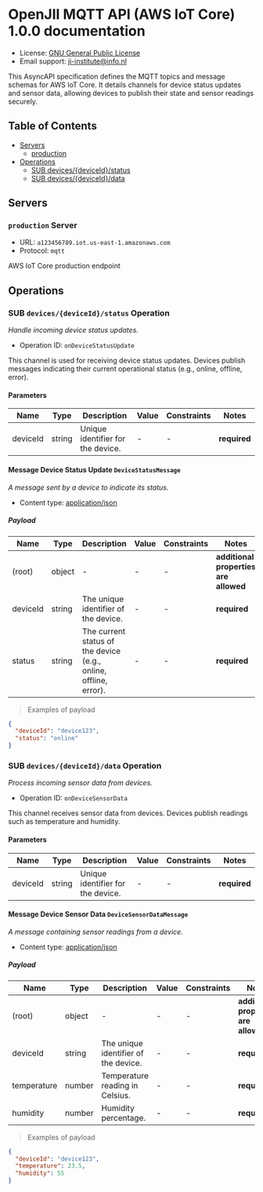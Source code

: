 # OpenJII MQTT API (AWS IoT Core) 1.0.0 documentation

* License: [GNU General Public License](https://www.gnu.org/licenses/gpl-3.0.html)
* Email support: [ji-institute@info.nl](mailto:ji-institute@info.nl)

This AsyncAPI specification defines the MQTT topics and message schemas for AWS IoT Core. It details channels for device status updates and sensor data, allowing devices to publish their state and sensor readings securely.


## Table of Contents

* [Servers](#servers)
  * [production](#production-server)
* [Operations](#operations)
  * [SUB devices/{deviceId}/status](#sub-devicesdeviceidstatus-operation)
  * [SUB devices/{deviceId}/data](#sub-devicesdeviceiddata-operation)

## Servers

### `production` Server

* URL: `a123456789.iot.us-east-1.amazonaws.com`
* Protocol: `mqtt`

AWS IoT Core production endpoint


## Operations

### SUB `devices/{deviceId}/status` Operation

*Handle incoming device status updates.*

* Operation ID: `onDeviceStatusUpdate`

This channel is used for receiving device status updates. Devices publish messages indicating their current operational status (e.g., online, offline, error).


#### Parameters

| Name | Type | Description | Value | Constraints | Notes |
|---|---|---|---|---|---|
| deviceId | string | Unique identifier for the device. | - | - | **required** |


#### Message Device Status Update `DeviceStatusMessage`

*A message sent by a device to indicate its status.*

* Content type: [application/json](https://www.iana.org/assignments/media-types/application/json)

##### Payload

| Name | Type | Description | Value | Constraints | Notes |
|---|---|---|---|---|---|
| (root) | object | - | - | - | **additional properties are allowed** |
| deviceId | string | The unique identifier of the device. | - | - | **required** |
| status | string | The current status of the device (e.g., online, offline, error). | - | - | **required** |

> Examples of payload

```json
{
  "deviceId": "device123",
  "status": "online"
}
```



### SUB `devices/{deviceId}/data` Operation

*Process incoming sensor data from devices.*

* Operation ID: `onDeviceSensorData`

This channel receives sensor data from devices. Devices publish readings such as temperature and humidity.


#### Parameters

| Name | Type | Description | Value | Constraints | Notes |
|---|---|---|---|---|---|
| deviceId | string | Unique identifier for the device. | - | - | **required** |


#### Message Device Sensor Data `DeviceSensorDataMessage`

*A message containing sensor readings from a device.*

* Content type: [application/json](https://www.iana.org/assignments/media-types/application/json)

##### Payload

| Name | Type | Description | Value | Constraints | Notes |
|---|---|---|---|---|---|
| (root) | object | - | - | - | **additional properties are allowed** |
| deviceId | string | The unique identifier of the device. | - | - | **required** |
| temperature | number | Temperature reading in Celsius. | - | - | **required** |
| humidity | number | Humidity percentage. | - | - | **required** |

> Examples of payload

```json
{
  "deviceId": "device123",
  "temperature": 23.5,
  "humidity": 55
}
```



